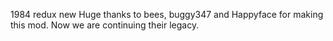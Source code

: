 1984 redux new
Huge thanks to bees, buggy347 and Happyface for making this mod. Now we are continuing their legacy.
